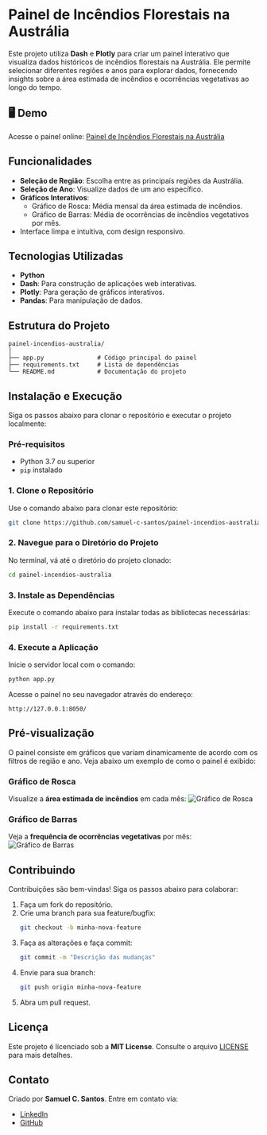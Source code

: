 # Painel de Incêndios Florestais na Austrália

Este projeto utiliza **Dash** e **Plotly** para criar um painel interativo que visualiza dados históricos de incêndios florestais na Austrália. Ele permite selecionar diferentes regiões e anos para explorar dados, fornecendo insights sobre a área estimada de incêndios e ocorrências vegetativas ao longo do tempo.

## 🖥️ Demo
Acesse o painel online: [Painel de Incêndios Florestais na Austrália](https://painel-incendios-australia.onrender.com)

## Funcionalidades
- **Seleção de Região**: Escolha entre as principais regiões da Austrália.
- **Seleção de Ano**: Visualize dados de um ano específico.
- **Gráficos Interativos**:
  - Gráfico de Rosca: Média mensal da área estimada de incêndios.
  - Gráfico de Barras: Média de ocorrências de incêndios vegetativos por mês.
- Interface limpa e intuitiva, com design responsivo.

## Tecnologias Utilizadas
- **Python**
- **Dash**: Para construção de aplicações web interativas.
- **Plotly**: Para geração de gráficos interativos.
- **Pandas**: Para manipulação de dados.

## Estrutura do Projeto
```plaintext
painel-incendios-australia/
│
├── app.py               # Código principal do painel
├── requirements.txt     # Lista de dependências
└── README.md            # Documentação do projeto
```

## Instalação e Execução

Siga os passos abaixo para clonar o repositório e executar o projeto localmente:

### Pré-requisitos
- Python 3.7 ou superior
- `pip` instalado

### 1. Clone o Repositório
Use o comando abaixo para clonar este repositório:
```bash
git clone https://github.com/samuel-c-santos/painel-incendios-australia.git
```

### 2. Navegue para o Diretório do Projeto
No terminal, vá até o diretório do projeto clonado:
```bash
cd painel-incendios-australia
```

### 3. Instale as Dependências
Execute o comando abaixo para instalar todas as bibliotecas necessárias:
```bash
pip install -r requirements.txt
```

### 4. Execute a Aplicação
Inicie o servidor local com o comando:
```bash
python app.py
```

Acesse o painel no seu navegador através do endereço:
```
http://127.0.0.1:8050/
```

## Pré-visualização
O painel consiste em gráficos que variam dinamicamente de acordo com os filtros de região e ano. Veja abaixo um exemplo de como o painel é exibido:

### Gráfico de Rosca
Visualize a **área estimada de incêndios** em cada mês:
![Gráfico de Rosca](https://via.placeholder.com/600x300?text=Gráfico+de+Rosca)

### Gráfico de Barras
Veja a **frequência de ocorrências vegetativas** por mês:
![Gráfico de Barras](https://via.placeholder.com/600x300?text=Gráfico+de+Barras)

## Contribuindo
Contribuições são bem-vindas! Siga os passos abaixo para colaborar:
1. Faça um fork do repositório.
2. Crie uma branch para sua feature/bugfix:
   ```bash
   git checkout -b minha-nova-feature
   ```
3. Faça as alterações e faça commit:
   ```bash
   git commit -m "Descrição das mudanças"
   ```
4. Envie para sua branch:
   ```bash
   git push origin minha-nova-feature
   ```
5. Abra um pull request.

## Licença
Este projeto é licenciado sob a **MIT License**. Consulte o arquivo [LICENSE](LICENSE) para mais detalhes.

## Contato
Criado por **Samuel C. Santos**. Entre em contato via:
- [LinkedIn](https://www.linkedin.com/in/samuelsanto-amb/)
- [GitHub](https://github.com/samuel-c-santos)
```
